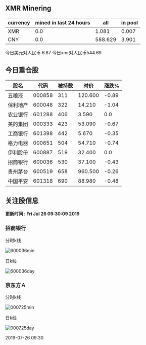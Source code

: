 ## XMR Minering

|currency|mined in last 24 hours|all|in pool|
|---|---|---|---|
|XMR|0.0|1.081|0.007|
|CNY|0.0|588.629|3.901|

今日美元对人民币 6.87	今日xmr对人民币544.69


## 今日重仓股 

|股名|代码|被持数|时价|涨跌%|
|---|---|---|---|---|
|五粮液|000858|311|120.600|-0.89|
|保利地产|600048|322|14.210|-1.04|
|农业银行|601288|406|3.590|0.0|
|美的集团|000333|423|53.090|-0.67|
|工商银行|601398|442|5.670|-0.35|
|格力电器|000651|504|54.710|-0.74|
|伊利股份|600887|519|32.400|0.0|
|招商银行|600036|530|37.100|-0.43|
|贵州茅台|600519|658|960.500|-0.26|
|中国平安|601318|690|88.980|-0.48|

## 关注股信息
**更新时间 : Fri Jul 26 09:30:09 2019**
### 招商银行 
分时k线

![600036min](http://image.sinajs.cn/newchart/min/n/sh600036.gif)

日k线

![600036day](http://image.sinajs.cn/newchart/daily/n/sh600036.gif)

### 京东方Ａ 
分时k线

![000725min](http://image.sinajs.cn/newchart/min/n/sz000725.gif)

日k线

![000725day](http://image.sinajs.cn/newchart/daily/n/sz000725.gif)

2019-07-26 09:30